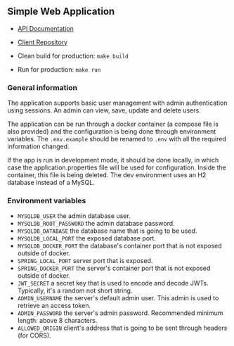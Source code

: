 ## Simple Web Application

- [API Documentation](https://simpleappreactspring.stoplight.io/docs/simple-web-application/af776cba49937-user-database)
- [Client Repository](https://github.com/notsaki/simple-web-application-client)


- Clean build for production: `make build`

- Run for production: `make run`

### General information

The application supports basic user management with admin authentication using sessions. An admin can view, save, 
update and delete users.

The application can be run through a docker container (a compose file is also provided) and the configuration is being 
done through environment variables. The `.env.example` should be renamed to `.env` with all the required information 
changed.

If the app is run in development mode, it should be done locally, in which case the application.properties file will be
used for configuration. Inside the container, this file is being deleted. The dev environment uses an H2 database 
instead of a MySQL.

### Environment variables
- `MYSQLDB_USER` the admin database user.
- `MYSQLDB_ROOT_PASSWORD` the admin database password.
- `MYSQLDB_DATABASE` the database name that is going to be used.
- `MYSQLDB_LOCAL_PORT` the exposed database port.
- `MYSQLDB_DOCKER_PORT` the database's container port that is not exposed outside of docker.
- `SPRING_LOCAL_PORT` server port that is exposed.
- `SPRING_DOCKER_PORT` the server's container port that is not exposed outside of docker.
- `JWT_SECRET` a secret key that is used to encode and decode JWTs. Typically, it's a random not short string.
- `ADMIN_USERNAME` the server's default admin user. This admin is used to retrieve an access token. 
- `ADMIN_PASSWORD` the server's admin password. Recommended minimum length: above 8 characters.
- `ALLOWED_ORIGIN` client's address that is going to be sent through headers (for CORS).